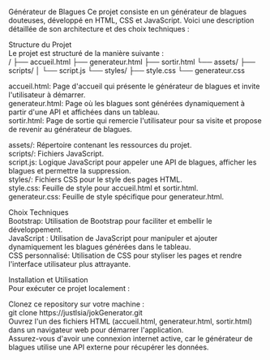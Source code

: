 Générateur de Blagues
Ce projet consiste en un générateur de blagues douteuses, développé en HTML, CSS et JavaScript. Voici une description détaillée de son architecture et des choix techniques :  

Structure du Projet  
Le projet est structuré de la manière suivante :  
    /
    ├── accueil.html
    ├── generateur.html
    ├── sortir.html
    └── assets/
        ├── scripts/
        │   └── script.js
        └── styles/
            ├── style.css
            └── generateur.css
        

accueil.html: Page d'accueil qui présente le générateur de blagues et invite l'utilisateur à démarrer.  
generateur.html: Page où les blagues sont générées dynamiquement à partir d'une API et affichées dans un tableau.  
sortir.html: Page de sortie qui remercie l'utilisateur pour sa visite et propose de revenir au générateur de blagues.  

assets/: Répertoire contenant les ressources du projet.  
scripts/: Fichiers JavaScript.  
script.js: Logique JavaScript pour appeler une API de blagues, afficher les blagues et permettre la suppression.  
styles/: Fichiers CSS pour le style des pages HTML.  
style.css: Feuille de style pour accueil.html et sortir.html.  
generateur.css: Feuille de style spécifique pour generateur.html.  

Choix Techniques  
Bootstrap: Utilisation de Bootstrap pour faciliter et embellir le développement.  
JavaScript : Utilisation de JavaScript pour manipuler et ajouter dynamiquement les blagues générées dans le tableau.  
CSS personnalisé: Utilisation de CSS pour styliser les pages et rendre l'interface utilisateur plus attrayante.  

Installation et Utilisation  
Pour exécuter ce projet localement :  

Clonez ce repository sur votre machine :  
git clone https://justlsia/jokGenerator.git  
Ouvrez l'un des fichiers HTML (accueil.html, generateur.html, sortir.html) dans un navigateur web pour démarrer l'application.  
Assurez-vous d'avoir une connexion internet active, car le générateur de blagues utilise une API externe pour récupérer les données.  

